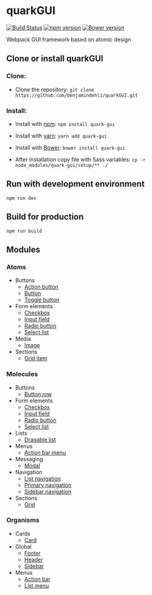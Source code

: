 # quarkGUI

[![Build Status](https://travis-ci.org/benjamindehli/quarkGUI.svg?branch=master)](https://travis-ci.org/benjamindehli/quarkGUI)
[![npm version](https://badge.fury.io/js/quark-gui.svg)](https://badge.fury.io/js/quark-gui)
[![Bower version](https://badge.fury.io/bo/quark-gui.svg)](https://badge.fury.io/bo/quark-gui)

Webpack GUI framework based on atomic design

## Clone or install quarkGUI
### Clone:
- Clone the repository: `git clone https://github.com/benjamindehli/quarkGUI.git`

### Install:
- Install with [npm](https://www.npmjs.com): `npm install quark-gui`
- Install with [yarn](https://github.com/yarnpkg/yarn): `yarn add quark-gui`
- Install with [Bower](https://bower.io): `bower install quark-gui`

- After installation copy file with Sass variables: `cp -r node_modules/quark-gui/setup/** ./`

## Run with development environment

```
npm run dev
```

## Build for production
```
npm run build
```

## Modules
### Atoms
- Buttons
  - [Action button](src/modules/00-atoms/buttons/action-button.md)
  - [Button](src/modules/00-atoms/buttons/button.md)
  - [Toggle button](src/modules/00-atoms/buttons/toggle-button.md)
- Form elements
  - [Checkbox](src/modules/00-atoms/form-elements/checkbox.md)
  - [Input field](src/modules/00-atoms/form-elements/input-field.md)
  - [Radio button](src/modules/00-atoms/form-elements/radio-button.md)
  - [Select list](src/modules/00-atoms/form-elements/select-list.md)
- Media
  - [Image](src/modules/00-atoms/media/image.md)
- Sections
  - [Grid item](src/modules/00-atoms/sections/grid-item.md)

### Molecules
- Buttons
  - [Button row](src/modules/01-molecules/buttons/button-row.md)
- Form elements
  - [Checkbox](src/modules/01-molecules/form-elements/checkbox.md)
  - [Input field](src/modules/01-molecules/form-elements/input-field.md)
  - [Radio button](src/modules/01-molecules/form-elements/radio-button.md)
  - [Select list](src/modules/01-molecules/form-elements/select-list.md)
- Lists
  - [Dragable list](src/modules/01-molecules/lists/dragable-list.md)
- Menus
  - [Action bar menu](src/modules/01-molecules/menus/action-bar-menu.md)
- Messaging
  - [Modal](src/modules/01-molecules/messaging/modal.md)
- Navigation
  - [List navigation](src/modules/01-molecules/navigation/list-navigation.md)
  - [Primary navigation](src/modules/01-molecules/navigation/primary-navigation.md)
  - [Sidebar navigation](src/modules/01-molecules/navigation/sidebar-navigation.md)
- Sections
  - [Grid](src/modules/01-molecules/sections/grid.md)

### Organisms
- Cards
  - [Card](src/modules/02-organisms/cards/card.md)
- Global
  - [Footer](src/modules/02-organisms/global/footer.md)
  - [Header](src/modules/02-organisms/global/header.md)
  - [Sidebar](src/modules/02-organisms/global/sidebar.md)
- Menus
  - [Action bar](src/modules/02-organisms/menus/action-bar.md)
  - [List menu](src/modules/02-organisms/menus/list-menu.md)



